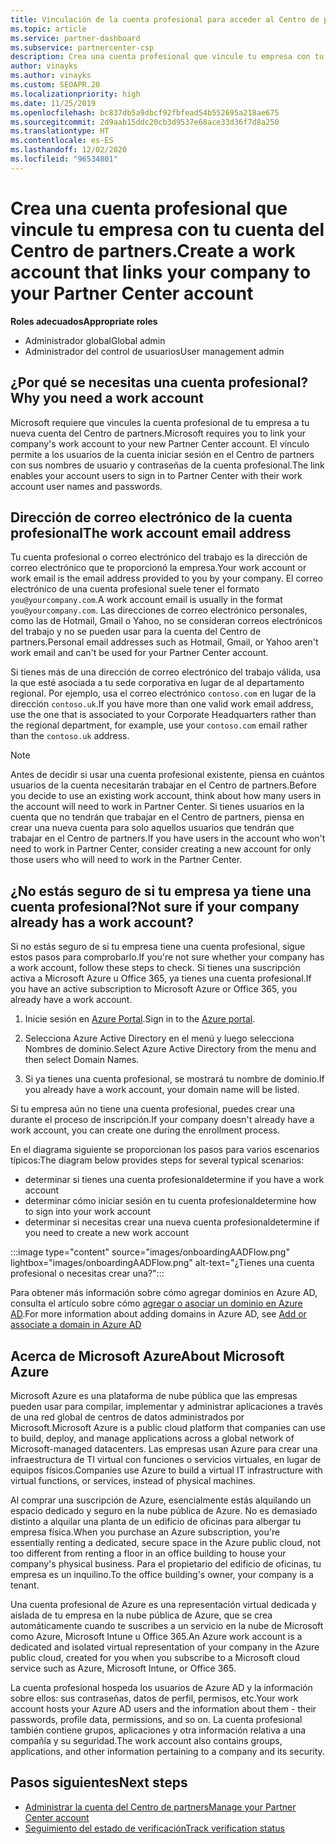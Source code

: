 ```yaml
---
title: Vinculación de la cuenta profesional para acceder al Centro de partners
ms.topic: article
ms.service: partner-dashboard
ms.subservice: partnercenter-csp
description: Crea una cuenta profesional que vincule tu empresa con tu cuenta del Centro de partners. Esto permite a los empleados de la empresa obtener acceso al Centro de partners.
author: vinayks
ms.author: vinayks
ms.custom: SEOAPR.20
ms.localizationpriority: high
ms.date: 11/25/2019
ms.openlocfilehash: bc837db5a9dbcf92fbfead54b552695a218ae675
ms.sourcegitcommit: 2d9aab15ddc20cb3d9537e68ace33d36f7d8a250
ms.translationtype: HT
ms.contentlocale: es-ES
ms.lasthandoff: 12/02/2020
ms.locfileid: "96534801"
---
```

# <a name="create-a-work-account-that-links-your-company-to-your-partner-center-account"></a><span data-ttu-id="20df2-104">Crea una cuenta profesional que vincule tu empresa con tu cuenta del Centro de partners.</span><span class="sxs-lookup"><span data-stu-id="20df2-104">Create a work account that links your company to your Partner Center account</span></span>

<span data-ttu-id="20df2-105">**Roles adecuados**</span><span class="sxs-lookup"><span data-stu-id="20df2-105">**Appropriate roles**</span></span>

- <span data-ttu-id="20df2-106">Administrador global</span><span class="sxs-lookup"><span data-stu-id="20df2-106">Global admin</span></span>
- <span data-ttu-id="20df2-107">Administrador del control de usuarios</span><span class="sxs-lookup"><span data-stu-id="20df2-107">User management admin</span></span>

## <a name="why-you-need-a-work-account"></a><span data-ttu-id="20df2-108">¿Por qué se necesitas una cuenta profesional?</span><span class="sxs-lookup"><span data-stu-id="20df2-108">Why you need a work account</span></span>

<span data-ttu-id="20df2-109">Microsoft requiere que vincules la cuenta profesional de tu empresa a tu nueva cuenta del Centro de partners.</span><span class="sxs-lookup"><span data-stu-id="20df2-109">Microsoft requires you to link your company's work account to your new Partner Center account.</span></span> <span data-ttu-id="20df2-110">El vínculo permite a los usuarios de la cuenta iniciar sesión en el Centro de partners con sus nombres de usuario y contraseñas de la cuenta profesional.</span><span class="sxs-lookup"><span data-stu-id="20df2-110">The link enables your account users to sign in to Partner Center with their work account user names and passwords.</span></span>

## <a name="the-work-account-email-address"></a><span data-ttu-id="20df2-111">Dirección de correo electrónico de la cuenta profesional</span><span class="sxs-lookup"><span data-stu-id="20df2-111">The work account email address</span></span>

<span data-ttu-id="20df2-112">Tu cuenta profesional o correo electrónico del trabajo es la dirección de correo electrónico que te proporcionó la empresa.</span><span class="sxs-lookup"><span data-stu-id="20df2-112">Your work account or work email is the email address provided to you by your company.</span></span> <span data-ttu-id="20df2-113">El correo electrónico de una cuenta profesional suele tener el formato `you@yourcompany.com`.</span><span class="sxs-lookup"><span data-stu-id="20df2-113">A work account email is usually in the format `you@yourcompany.com`.</span></span> <span data-ttu-id="20df2-114">Las direcciones de correo electrónico personales, como las de Hotmail, Gmail o Yahoo, no se consideran correos electrónicos del trabajo y no se pueden usar para la cuenta del Centro de partners.</span><span class="sxs-lookup"><span data-stu-id="20df2-114">Personal email addresses such as Hotmail, Gmail, or Yahoo aren't work email and can't be used for your Partner Center account.</span></span>

<span data-ttu-id="20df2-115">Si tienes más de una dirección de correo electrónico del trabajo válida, usa la que esté asociada a tu sede corporativa en lugar de al departamento regional. Por ejemplo, usa el correo electrónico `contoso.com` en lugar de la dirección `contoso.uk`.</span><span class="sxs-lookup"><span data-stu-id="20df2-115">If you have more than one valid work email address, use the one that is associated to your Corporate Headquarters rather than the regional department, for example, use your `contoso.com` email rather than the `contoso.uk` address.</span></span>

> [!NOTE]  
> <span data-ttu-id="20df2-116">Antes de decidir si usar una cuenta profesional existente, piensa en cuántos usuarios de la cuenta necesitarán trabajar en el Centro de partners.</span><span class="sxs-lookup"><span data-stu-id="20df2-116">Before you decide to use an existing work account, think about how many users in the account will need to work in Partner Center.</span></span> <span data-ttu-id="20df2-117">Si tienes usuarios en la cuenta que no tendrán que trabajar en el Centro de partners, piensa en crear una nueva cuenta para solo aquellos usuarios que tendrán que trabajar en el Centro de partners.</span><span class="sxs-lookup"><span data-stu-id="20df2-117">If you have users in the account who won't need to work in Partner Center, consider creating a new account for only those users who will need to work in the Partner Center.</span></span>

## <a name="not-sure-if-your-company-already-has-a-work-account"></a><span data-ttu-id="20df2-118">¿No estás seguro de si tu empresa ya tiene una cuenta profesional?</span><span class="sxs-lookup"><span data-stu-id="20df2-118">Not sure if your company already has a work account?</span></span>

<span data-ttu-id="20df2-119">Si no estás seguro de si tu empresa tiene una cuenta profesional, sigue estos pasos para comprobarlo.</span><span class="sxs-lookup"><span data-stu-id="20df2-119">If you're not sure whether your company has a work account, follow these steps to check.</span></span> <span data-ttu-id="20df2-120">Si tienes una suscripción activa a Microsoft Azure u Office 365, ya tienes una cuenta profesional.</span><span class="sxs-lookup"><span data-stu-id="20df2-120">If you have an active subscription to Microsoft Azure or Office 365, you already have a work account.</span></span>

1. <span data-ttu-id="20df2-121">Inicie sesión en [Azure Portal](https://portal.azure.com).</span><span class="sxs-lookup"><span data-stu-id="20df2-121">Sign in to the [Azure portal](https://portal.azure.com).</span></span>

2. <span data-ttu-id="20df2-122">Selecciona Azure Active Directory en el menú y luego selecciona Nombres de dominio.</span><span class="sxs-lookup"><span data-stu-id="20df2-122">Select Azure Active Directory from the menu and then select Domain Names.</span></span>

3. <span data-ttu-id="20df2-123">Si ya tienes una cuenta profesional, se mostrará tu nombre de dominio.</span><span class="sxs-lookup"><span data-stu-id="20df2-123">If you already have a work account, your domain name will be listed.</span></span>

<span data-ttu-id="20df2-124">Si tu empresa aún no tiene una cuenta profesional, puedes crear una durante el proceso de inscripción.</span><span class="sxs-lookup"><span data-stu-id="20df2-124">If your company doesn't already have a work account, you can create one during the enrollment process.</span></span>

<span data-ttu-id="20df2-125">En el diagrama siguiente se proporcionan los pasos para varios escenarios típicos:</span><span class="sxs-lookup"><span data-stu-id="20df2-125">The diagram below provides steps for several typical scenarios:</span></span>

- <span data-ttu-id="20df2-126">determinar si tienes una cuenta profesional</span><span class="sxs-lookup"><span data-stu-id="20df2-126">determine if you have a work account</span></span>
- <span data-ttu-id="20df2-127">determinar cómo iniciar sesión en tu cuenta profesional</span><span class="sxs-lookup"><span data-stu-id="20df2-127">determine how to sign into your work account</span></span>
- <span data-ttu-id="20df2-128">determinar si necesitas crear una nueva cuenta profesional</span><span class="sxs-lookup"><span data-stu-id="20df2-128">determine if you need to create a new work account</span></span>

:::image type="content" source="images/onboardingAADFlow.png" lightbox="images/onboardingAADFlow.png" alt-text="¿Tienes una cuenta profesional o necesitas crear una?":::

<span data-ttu-id="20df2-130">Para obtener más información sobre cómo agregar dominios en Azure AD, consulta el artículo sobre cómo [agregar o asociar un dominio en Azure AD](/azure/active-directory/active-directory-add-domain).</span><span class="sxs-lookup"><span data-stu-id="20df2-130">For more information about adding domains in Azure AD, see [Add or associate a domain in Azure AD](/azure/active-directory/active-directory-add-domain)</span></span>

## <a name="about-microsoft-azure"></a><span data-ttu-id="20df2-131">Acerca de Microsoft Azure</span><span class="sxs-lookup"><span data-stu-id="20df2-131">About Microsoft Azure</span></span>

<span data-ttu-id="20df2-132">Microsoft Azure es una plataforma de nube pública que las empresas pueden usar para compilar, implementar y administrar aplicaciones a través de una red global de centros de datos administrados por Microsoft.</span><span class="sxs-lookup"><span data-stu-id="20df2-132">Microsoft Azure is a public cloud platform that companies can use to build, deploy, and manage applications across a global network of Microsoft-managed datacenters.</span></span> <span data-ttu-id="20df2-133">Las empresas usan Azure para crear una infraestructura de TI virtual con funciones o servicios virtuales, en lugar de equipos físicos.</span><span class="sxs-lookup"><span data-stu-id="20df2-133">Companies use Azure to build a virtual IT infrastructure with virtual functions, or services, instead of physical machines.</span></span>

<span data-ttu-id="20df2-134">Al comprar una suscripción de Azure, esencialmente estás alquilando un espacio dedicado y seguro en la nube pública de Azure. No es demasiado distinto a alquilar una planta de un edificio de oficinas para albergar tu empresa física.</span><span class="sxs-lookup"><span data-stu-id="20df2-134">When you purchase an Azure subscription, you're essentially renting a dedicated, secure space in the Azure public cloud, not too different from renting a floor in an office building to house your company's physical business.</span></span> <span data-ttu-id="20df2-135">Para el propietario del edificio de oficinas, tu empresa es un inquilino.</span><span class="sxs-lookup"><span data-stu-id="20df2-135">To the office building's owner, your company is a tenant.</span></span>

<span data-ttu-id="20df2-136">Una cuenta profesional de Azure es una representación virtual dedicada y aislada de tu empresa en la nube pública de Azure, que se crea automáticamente cuando te suscribes a un servicio en la nube de Microsoft como Azure, Microsoft Intune u Office 365.</span><span class="sxs-lookup"><span data-stu-id="20df2-136">An Azure work account is a dedicated and isolated virtual representation of your company in the Azure public cloud, created for you when you subscribe to a Microsoft cloud service such as Azure, Microsoft Intune, or Office 365.</span></span>

<span data-ttu-id="20df2-137">La cuenta profesional hospeda los usuarios de Azure AD y la información sobre ellos: sus contraseñas, datos de perfil, permisos, etc.</span><span class="sxs-lookup"><span data-stu-id="20df2-137">Your work account hosts your Azure AD users and the information about them - their passwords, profile data, permissions, and so on.</span></span> <span data-ttu-id="20df2-138">La cuenta profesional también contiene grupos, aplicaciones y otra información relativa a una compañía y su seguridad.</span><span class="sxs-lookup"><span data-stu-id="20df2-138">The work account also contains groups, applications, and other information pertaining to a company and its security.</span></span>

## <a name="next-steps"></a><span data-ttu-id="20df2-139">Pasos siguientes</span><span class="sxs-lookup"><span data-stu-id="20df2-139">Next steps</span></span>

- [<span data-ttu-id="20df2-140">Administrar la cuenta del Centro de partners</span><span class="sxs-lookup"><span data-stu-id="20df2-140">Manage your Partner Center account</span></span>](partner-center-account-setup.md)
- [<span data-ttu-id="20df2-141">Seguimiento del estado de verificación</span><span class="sxs-lookup"><span data-stu-id="20df2-141">Track verification status</span></span>](verification-responses.md)